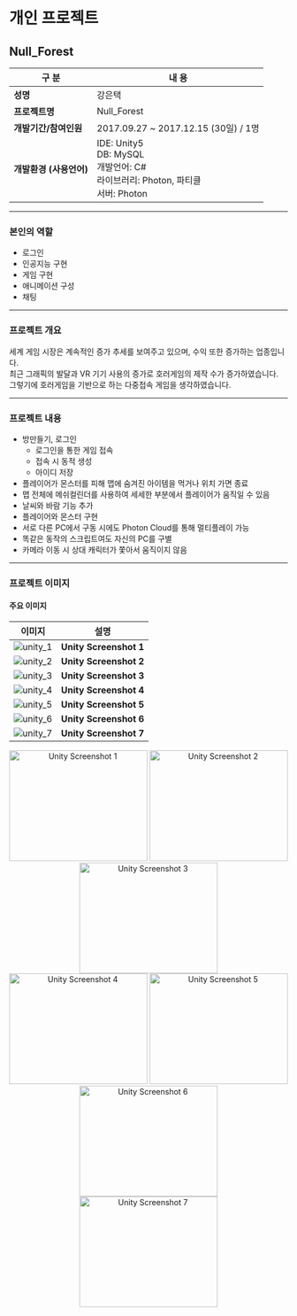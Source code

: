 # 개인 프로젝트

## Null_Forest

**구 분** | **내 용**
--- | ---
**성명** | 강은택
**프로젝트명** | Null_Forest
**개발기간/참여인원** | 2017.09.27 ~ 2017.12.15 (30일) / 1명
**개발환경 (사용언어)** | IDE: Unity5<br>DB: MySQL<br>개발언어: C#<br>라이브러리: Photon, 파티클<br>서버: Photon

---

### 본인의 역할
- 로그인
- 인공지능 구현
- 게임 구현
- 애니메이션 구성
- 채팅

---

### 프로젝트 개요
세계 게임 시장은 계속적인 증가 추세를 보여주고 있으며, 수익 또한 증가하는 업종입니다.  
최근 그래픽의 발달과 VR 기기 사용의 증가로 호러게임의 제작 수가 증가하였습니다.  
그렇기에 호러게임을 기반으로 하는 다중접속 게임을 생각하였습니다.

---

### 프로젝트 내용
- 방만들기, 로그인
  - 로그인을 통한 게임 접속
  - 접속 시 동적 생성
  - 아이디 저장
- 플레이어가 몬스터를 피해 맵에 숨겨진 아이템을 먹거나 위치 가면 종료
- 맵 전체에 메쉬컬린더를 사용하여 세세한 부분에서 플레이어가 움직일 수 있음
- 날씨와 바람 기능 추가
- 플레이어와 몬스터 구현
- 서로 다른 PC에서 구동 시에도 Photon Cloud를 통해 멀티플레이 가능
- 똑같은 동작의 스크립트여도 자신의 PC를 구별
- 카메라 이동 시 상대 캐릭터가 쫓아서 움직이지 않음

---

### 프로젝트 이미지
#### 주요 이미지
| 이미지 | 설명 |
| --- | --- |
| ![unity_1](image/unity_1.png) | **Unity Screenshot 1** |
| ![unity_2](image/unity_2.png) | **Unity Screenshot 2** |
| ![unity_3](image/unity_3.png) | **Unity Screenshot 3** |
| ![unity_4](image/unity_4.png) | **Unity Screenshot 4** |
| ![unity_5](image/unity_5.png) | **Unity Screenshot 5** |
| ![unity_6](image/unity_6.png) | **Unity Screenshot 6** |
| ![unity_7](image/unity_7.png) | **Unity Screenshot 7** |

<div align="center">
  <img src="image/unity_1.png" alt="Unity Screenshot 1" width="250" height="200">
  <img src="image/unity_2.png" alt="Unity Screenshot 2" width="250" height="200">
  <img src="image/unity_3.png" alt="Unity Screenshot 3" width="250" height="200">
</div>
<div align="center">
  <img src="image/unity_4.png" alt="Unity Screenshot 4" width="250" height="200">
  <img src="image/unity_5.png" alt="Unity Screenshot 5" width="250" height="200">
  <img src="image/unity_6.png" alt="Unity Screenshot 6" width="250" height="200">
</div>
<div align="center">
  <img src="image/unity_7.png" alt="Unity Screenshot 7" width="250" height="200">
</div>
